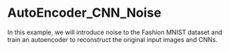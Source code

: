 # AutoEncoder_CNN_Noise
In this example, we will introduce noise to the Fashion MNIST dataset and train an autoencoder to reconstruct the original input images and CNNs.
